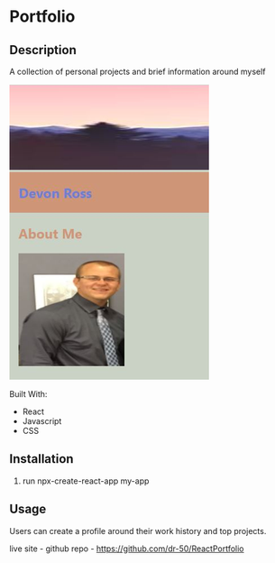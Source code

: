 # Portfolio

## Description
A collection of personal projects and brief information around myself

![screenshot](./portfolio/src/assets/images/ReadMe-photo.JPG)

Built With: 
* React
* Javascript
* CSS

## Installation
1. run npx-create-react-app my-app

## Usage
Users can create a profile around their work history and top projects.

live site -
github repo - https://github.com/dr-50/ReactPortfolio